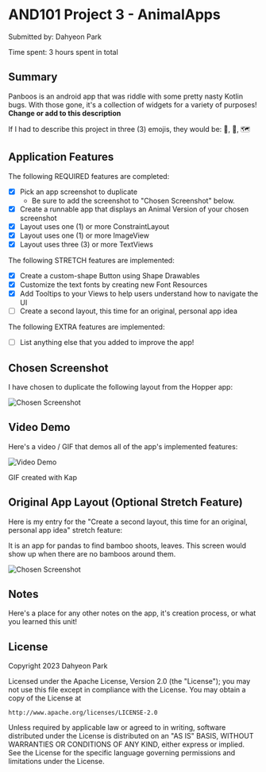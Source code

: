 <!-- (This is a comment) INSTRUCTIONS: Go through this page and fill out any **bolded** entries with their correct values.-->

# AND101 Project 3 - AnimalApps

Submitted by: Dahyeon Park

Time spent: 3 hours spent in total

## Summary

Panboos is an android app that was riddle with some pretty nasty Kotlin bugs.  With those gone, it's a collection of widgets for a variety of purposes!  **Change or add to this description**

If I had to describe this project in three (3) emojis, they would be: 🐼, 🎍, 🗺️

## Application Features

<!-- (This is a comment) Please be sure to change the [ ] to [x] for any features you completed.  If a feature is not checked [x], you might miss the points for that item! -->

The following REQUIRED features are completed:

- [x] Pick an app screenshot to duplicate
  - Be sure to add the screenshot to "Chosen Screenshot" below.
- [x] Create a runnable app that displays an Animal Version of your chosen screenshot
- [x] Layout uses one (1) or more ConstraintLayout
- [x] Layout uses one (1) or more ImageView
- [x] Layout uses three (3) or more TextViews

The following STRETCH features are implemented:

- [x] Create a custom-shape Button using Shape Drawables
- [x] Customize the text fonts by creating new Font Resources
- [x] Add Tooltips to your Views to help users understand how to navigate the UI
- [ ] Create a second layout, this time for an original, personal app idea

The following EXTRA features are implemented:

- [ ] List anything else that you added to improve the app!

## Chosen Screenshot

I have chosen to duplicate the following layout from the Hopper app:

<img src='https://i.imgur.com/lxf1dek.png' title='Chosen Screenshot' width='' alt='Chosen Screenshot' />

## Video Demo

Here's a video / GIF that demos all of the app's implemented features:

<img src='https://i.imgur.com/qgReWIr.gif' title='Video Demo' width='' alt='Video Demo' />

GIF created with Kap

<!-- Recommended tools:
- [Kap](https://getkap.co/) for macOS
- [ScreenToGif](https://www.screentogif.com/) for Windows
- [peek](https://github.com/phw/peek) for Linux. -->

## Original App Layout (Optional Stretch Feature)

Here is my entry for the "Create a second layout, this time for an original, personal app idea" stretch feature:

It is an app for pandas to find bamboo shoots, leaves. This screen would show up when there are no bamboos around them.

<img src='http://example.com/link/to/your/image.png' title='Chosen Screenshot' width='' alt='Chosen Screenshot' />

## Notes

Here's a place for any other notes on the app, it's creation process, or what you learned this unit!

## License

Copyright 2023 Dahyeon Park

Licensed under the Apache License, Version 2.0 (the "License");
you may not use this file except in compliance with the License.
You may obtain a copy of the License at

    http://www.apache.org/licenses/LICENSE-2.0

Unless required by applicable law or agreed to in writing, software
distributed under the License is distributed on an "AS IS" BASIS,
WITHOUT WARRANTIES OR CONDITIONS OF ANY KIND, either express or implied.
See the License for the specific language governing permissions and
limitations under the License.
